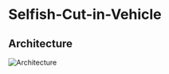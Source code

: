 # Selfish-Cut-in-Vehicle

## Architecture
![Architecture](https://github.com/JinSeong0115/Selfish-Cut-in-Vehicle/blob/master/archi.png)
